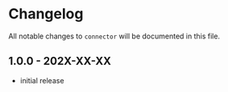 # Changelog

All notable changes to `connector` will be documented in this file.

## 1.0.0 - 202X-XX-XX

- initial release
